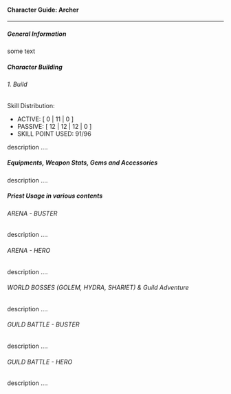 #### Character Guide: Archer

---




##### General Information

some text

##### Character Building

###### 1.  Build

Skill Distribution:

- ACTIVE: [ 0 | 11 | 0 ]
- PASSIVE: [ 12 | 12 | 12 | 0 ]
- SKILL POINT USED: 91/96

description ....


##### Equipments, Weapon Stats, Gems and Accessories

description ....


##### Priest Usage in various contents

###### ARENA - BUSTER
description ....


###### ARENA - HERO
description ....


###### WORLD BOSSES (GOLEM, HYDRA, SHARIET) & Guild Adventure
description ....


###### GUILD BATTLE - BUSTER
description ....


###### GUILD BATTLE - HERO
description ....
